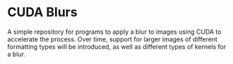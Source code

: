 # CUDA Blurs

A simple repository for programs to apply a blur to images using CUDA to accelerate the process. Over time, support for larger images of different formatting types will be introduced, as well as different types of kernels for a blur.
